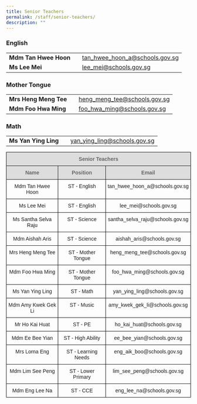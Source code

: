 ```yaml
---
title: Senior Teachers
permalink: /staff/senior-teachers/
description: ""
---
```

### English

|  |  |  |
| -------- | -------- | -------- |
| **Mdm Tan Hwee Hoon**    |     | <a href="tan_hwee_hoon_a@schools.gov.sg">tan_hwee_hoon_a@schools.gov.sg</a>     |
| **Ms Lee Mei**    |     | <a href="lee_mei@schools.gov.sg">lee_mei@schools.gov.sg</a>     |

### Mother Tongue

|  |  |  |
| -------- | -------- | -------- |
| **Mrs Heng Meng Tee**    |     | <a href="heng_meng_tee@schools.gov.sg">heng_meng_tee@schools.gov.sg</a>     |
| **Mdm Foo Hwa Ming**    |     | <a href="foo_hwa_ming@schools.gov.sg">foo_hwa_ming@schools.gov.sg</a>     |

### Math

|  |  |  |
| -------- | -------- | -------- |
| **Ms Yan Ying Ling**    |     | <a href="yan_ying_ling@schools.gov.sg">yan_ying_ling@schools.gov.sg</a>     |


<style type="text/css">
.tg  {border-collapse:collapse;border-spacing:0;}
.tg td{border-color:black;border-style:solid;border-width:1px;font-family:Arial, sans-serif;font-size:14px;
  overflow:hidden;padding:10px 5px;word-break:normal;}
.tg th{border-color:black;border-style:solid;border-width:1px;font-family:Arial, sans-serif;font-size:14px;
  font-weight:normal;overflow:hidden;padding:10px 5px;word-break:normal;}
.tg .tg-a4yv{background-color:#DDD;color:#666;font-weight:bold;text-align:center;vertical-align:top}
.tg .tg-baqh{text-align:center;vertical-align:top}
</style>
<table class="tg">
<thead>
  <tr>
    <th class="tg-a4yv" colspan="3">Senior Teachers </th>
  </tr>
</thead>
<tbody>
  <tr>
    <td class="tg-a4yv">Name</td>
    <td class="tg-a4yv">Position</td>
    <td class="tg-a4yv">Email</td>
  </tr>
  <tr>
    <td class="tg-baqh">Mdm Tan Hwee Hoon<br></td>
    <td class="tg-baqh">ST - English<br></td>
    <td class="tg-baqh">tan_hwee_hoon_a@schools.gov.sg<br></td>
  </tr>
  <tr>
    <td class="tg-baqh">Ms Lee Mei<br></td>
    <td class="tg-baqh">ST - English<br></td>
    <td class="tg-baqh">lee_mei@schools.gov.sg<br></td>
  </tr>
  <tr>
    <td class="tg-baqh">Ms Santha Selva Raju<br></td>
    <td class="tg-baqh">ST - Science<br></td>
    <td class="tg-baqh">santha_selva_raju@schools.gov.sg<br></td>
  </tr>
  <tr>
    <td class="tg-baqh">Mdm Aishah Aris<br></td>
    <td class="tg-baqh">ST - Science<br></td>
    <td class="tg-baqh">aishah_aris@schools.gov.sg<br></td>
  </tr>
  <tr>
    <td class="tg-baqh">Mrs Heng Meng Tee  </td>
    <td class="tg-baqh">ST - <span style="background-color:transparent">Mother Tongue</span> </td>
    <td class="tg-baqh">heng_meng_tee@schools.gov.sg</td>
  </tr>
  <tr>
    <td class="tg-baqh"> Mdm Foo Hwa Ming</td>
    <td class="tg-baqh">ST - <span style="background-color:transparent">Mother Tongue</span> </td>
    <td class="tg-baqh">foo_hwa_ming@schools.gov.sg</td>
  </tr>
  <tr>
    <td class="tg-baqh">Ms Yan Ying Ling  </td>
    <td class="tg-baqh">ST - Math  </td>
    <td class="tg-baqh">yan_ying_ling@schools.gov.sg</td>
  </tr>
  <tr>
    <td class="tg-baqh">Mdm Amy Kwek Gek Li </td>
    <td class="tg-baqh"> ST - Music </td>
    <td class="tg-baqh">amy_kwek_gek_li@schools.gov.sg</td>
  </tr>
  <tr>
    <td class="tg-baqh">Mr Ho Kai Huat </td>
    <td class="tg-baqh">ST - <span style="background-color:transparent">PE</span></td>
    <td class="tg-baqh">ho_kai_huat@schools.gov.sg</td>
  </tr>
  <tr>
    <td class="tg-baqh"> Mdm Ee Bee Yian</td>
    <td class="tg-baqh">ST - High Ability</td>
    <td class="tg-baqh">ee_bee_yian@schools.gov.sg</td>
  </tr>
  <tr>
    <td class="tg-baqh"> Mrs Lorna Eng</td>
    <td class="tg-baqh">ST - Learning Needs</td>
    <td class="tg-baqh">eng_aik_boo@schools.gov.sg</td>
  </tr>
  <tr>
    <td class="tg-baqh"> Mdm Lim See Peng</td>
    <td class="tg-baqh">ST - <span style="background-color:transparent">Lower Primary</span></td>
    <td class="tg-baqh">lim_see_peng@schools.gov.sg</td>
  </tr>
  <tr>
    <td class="tg-baqh">Mdm Eng Lee Na</td>
    <td class="tg-baqh"> ST - CCE</td>
    <td class="tg-baqh">eng_lee_na@schools.gov.sg</td>
  </tr>
</tbody>
</table>